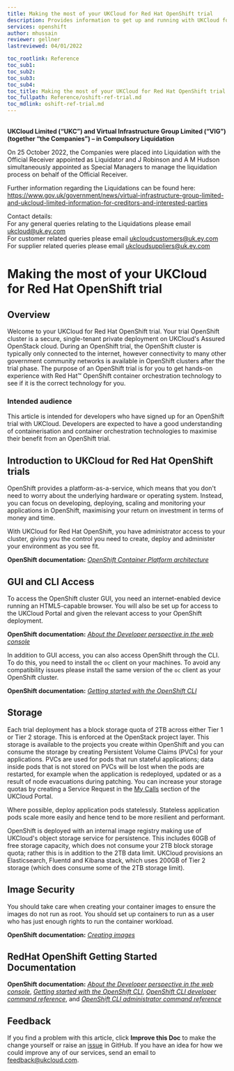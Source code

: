 ```yaml
---
title: Making the most of your UKCloud for Red Hat OpenShift trial
description: Provides information to get up and running with UKCloud for Red Hat OpenShift trials
services: openshift
author: mhussain
reviewer: gellner
lastreviewed: 04/01/2022

toc_rootlink: Reference
toc_sub1:
toc_sub2:
toc_sub3:
toc_sub4:
toc_title: Making the most of your UKCloud for Red Hat OpenShift trial
toc_fullpath: Reference/oshift-ref-trial.md
toc_mdlink: oshift-ref-trial.md
---
```


<br>**UKCloud Limited (“UKC”) and Virtual Infrastructure Group Limited (“VIG”) (together “the Companies”) – in Compulsory Liquidation**

On 25 October 2022, the Companies were placed into Liquidation with the Official Receiver appointed as Liquidator and J Robinson and A M Hudson simultaneously appointed as Special Managers to manage the liquidation process on behalf of the Official Receiver.

Further information regarding the Liquidations can be found here: <https://www.gov.uk/government/news/virtual-infrastructure-group-limited-and-ukcloud-limited-information-for-creditors-and-interested-parties>

Contact details:<br>
For any general queries relating to the Liquidations please email <ukcloud@uk.ey.com><br>
For customer related queries please email <ukcloudcustomers@uk.ey.com><br>
For supplier related queries please email <ukcloudsuppliers@uk.ey.com>

# Making the most of your UKCloud for Red Hat OpenShift trial

## Overview

Welcome to your UKCloud for Red Hat OpenShift trial. Your trial OpenShift cluster is a secure, single-tenant private deployment on UKCloud's Assured OpenStack cloud. During an OpenShift trial, the OpenShift cluster is typically only connected to the internet, however connectivity to many other government community networks is available in OpenShift clusters after the trial phase. The purpose of an OpenShift trial is for you to get hands-on experience with Red Hat&trade; OpenShift container orchestration technology to see if it is the correct technology for you.

### Intended audience

This article is intended for developers who have signed up for an OpenShift trial with UKCloud. Developers are expected to have a good understanding of containerisation and container orchestration technologies to maximise their benefit from an OpenShift trial.

## Introduction to UKCloud for Red Hat OpenShift trials

OpenShift provides a platform-as-a-service, which means that you don't need to worry about the underlying hardware or operating system. Instead, you can focus on developing, deploying, scaling and monitoring your applications in OpenShift, maximising your return on investment in terms of money and time.

With UKCloud for Red Hat OpenShift, you have administrator access to your cluster, giving you the control you need to create, deploy and administer your environment as you see fit.

**OpenShift documentation:** [*OpenShift Container Platform architecture*](https://docs.openshift.com/container-platform/4.9/architecture/architecture.html)

## GUI and CLI Access

To access the OpenShift cluster GUI, you need an internet-enabled device running an HTML5-capable browser. You will also be set up for access to the UKCloud Portal and given the relevant access to your OpenShift deployment.

**OpenShift documentation:** [*About the Developer perspective in the web console*](https://docs.openshift.com/container-platform/4.9/web_console/odc-about-developer-perspective.html)

In addition to GUI access, you can also access OpenShift through the CLI. To do this, you need to install the `oc` client on your machines. To avoid any compatibility issues please install the same version of the `oc` client as your OpenShift cluster. 

**OpenShift documentation:** [*Getting started with the OpenShift CLI*](https://docs.openshift.com/container-platform/4.9/cli_reference/openshift_cli/getting-started-cli.html)

## Storage

Each trial deployment has a block storage quota of 2TB across either Tier 1 or Tier 2 storage. This is enforced at the OpenStack project layer. This storage is available to the projects you create within OpenShift and you can consume the storage by creating Persistent Volume Claims (PVCs) for your applications. PVCs are used for pods that run stateful applications; data inside pods that is not stored on PVCs will be lost when the pods are restarted, for example when the application is redeployed, updated or as a result of node evacuations during patching. You can increase your storage quotas by creating a Service Request in the [My Calls](https://portal.skyscapecloud.com/support/ivanti) section of the UKCloud Portal. 

Where possible, deploy application pods statelessly. Stateless application pods scale more easily and hence tend to be more resilient and performant.

OpenShift is deployed with an internal image registry making use of UKCloud's object storage service for persistence. This includes 60GB of free storage capacity, which does not consume your 2TB block storage quota; rather this is in addition to the 2TB data limit. UKCloud provisions an Elasticsearch, Fluentd and Kibana stack, which uses 200GB of Tier 2 storage (which does consume some of the 2TB storage limit).

## Image Security

You should take care when creating your container images to ensure the images do not run as root. You should set up containers to run as a user who has just enough rights to run the container workload.

**OpenShift documentation:** [*Creating images*](https://docs.openshift.com/container-platform/4.9/openshift_images/create-images.html)

## RedHat OpenShift Getting Started Documentation

**OpenShift documentation:** [*About the Developer perspective in the web console*](https://docs.openshift.com/container-platform/4.9/web_console/odc-about-developer-perspective.html), [*Getting started with the OpenShift CLI*](https://docs.openshift.com/container-platform/4.9/cli_reference/openshift_cli/getting-started-cli.html), [*OpenShift CLI developer command reference*](https://docs.openshift.com/container-platform/4.9/cli_reference/openshift_cli/developer-cli-commands.html), and [*OpenShift CLI administrator command reference*](https://docs.openshift.com/container-platform/4.9/cli_reference/openshift_cli/administrator-cli-commands.html)

## Feedback

If you find a problem with this article, click **Improve this Doc** to make the change yourself or raise an [issue](https://github.com/UKCloud/documentation/issues) in GitHub. If you have an idea for how we could improve any of our services, send an email to <feedback@ukcloud.com>.
